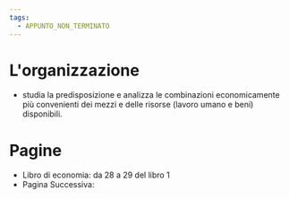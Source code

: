 ```yaml
---
tags:
  - APPUNTO_NON_TERMINATO
---
```

# L'organizzazione
- studia la predisposizione e analizza le combinazioni economicamente più convenienti dei mezzi e delle risorse (lavoro umano e beni) disponibili.

# Pagine
- Libro di economia: da 28 a 29 del libro 1
- Pagina Successiva: 